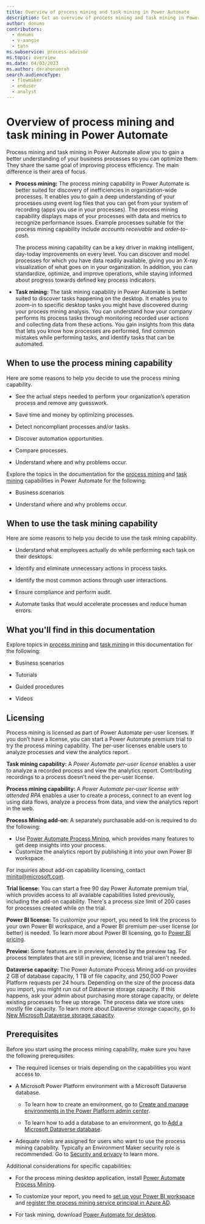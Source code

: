 ```yaml
---
title: Overview of process mining and task mining in Power Automate
description: Get an overview of process mining and task mining in Power Automate.
author: donums
contributors:
  - donums
  - v-aangie  
  - tatn
ms.subservice: process-advisor
ms.topic: overview
ms.date: 04/03/2023
ms.author: derahonuorah
search.audienceType: 
  - flowmaker
  - enduser
  - analyst
---
```


# Overview of process mining and task mining in Power Automate

Process mining and task mining in Power Automate allow you to gain a better understanding of your business processes so you can optimize them. They share the same goal of improving process efficiency. The main difference is their area of focus.

- **Process mining:** The process mining capability in Power Automate is better suited for discovery of inefficiencies in organization-wide processes. It enables you to gain a deep understanding of your processes using event log files that you can get from your system of recording (apps you use in your processes). The process mining capability displays maps of your processes with data and metrics to recognize performance issues. Example processes suitable for the process mining capability include *accounts receivable* and *order-to-cash*.

    The process mining capability can be a key driver in making intelligent, day-today improvements on every level. You can discover and model processes for which you have data readily available, giving you an X-ray visualization of what goes on in your organization. In addition, you can standardize, optimize, and improve operations, while staying informed about progress towards defined key process indicators.

- **Task mining:** The task mining capability in Power Automate is better suited to discover tasks happening on the desktop. It enables you to zoom-in to specific desktop tasks you might have discovered during your process mining analysis. You can understand how your company performs its process tasks through monitoring recorded user actions and collecting data from these actions. You gain insights from this data that lets you know how processes are performed, find common mistakes while performing tasks, and identify tasks that can be automated.

## When to use the process mining capability

Here are some reasons to help you decide to use the process mining capability.

- See the actual steps needed to perform your organization’s operation process and remove any guesswork.

- Save time and money by optimizing processes.

- Detect noncompliant processes and/or tasks.

- Discover automation opportunities.

- Compare processes.

- Understand where and why problems occur.

Explore the topics in the documentation for the [process mining](process-mining-overview.md) and [task mining](task-mining-overview.md) capabilities in Power Automate for the following:

- Business scenarios

- Understand where and why problems occur.

## When to use the task mining capability

Here are some reasons to help you decide to use the task mining capability.

- Understand what employees actually do while performing each task on their desktops.

- Identify and eliminate unnecessary actions in process tasks.

- Identify the most common actions through user interactions.

- Ensure compliance and perform audit.

- Automate tasks that would accelerate processes and reduce human errors.

## What you'll find in this documentation

Explore topics in [process mining](process-mining-overview.md) and [task mining](task-mining-overview.md) in this documentation for the following:

- Business scenarios

- Tutorials

- Guided procedures

- Videos

## Licensing

Process mining is licensed as part of Power Automate per-user licenses. If you don’t have a license, you can start a Power Automate premium trial to try the process mining capability. The per-user licenses enable users to analyze processes and view the analytics report.

**Task mining capability:** A *Power Automate per-user license* enables a user to analyze a recorded process and view the analytics report. Contributing recordings to a process doesn't need the per-user license.

**Process mining capability:** A *Power Automate per-user license with attended RPA* enables a user to create a process, connect to an event log using data flows, analyze a process from data, and view the analytics report in the web.

**Process Mining add-on:** A separately purchasable add-on is required to do the following:
- Use [Power Automate Process Mining](minit/minit-desktop-application-overview.md), which provides many features to get deep insights into your process.
- Customize the analytics report by publishing it into your own Power BI workspace.

For inquiries about add-on capability licensing, contact [minitq@microsoft.com](mailto:minitq@microsoft.com).

**Trial license:** You can start a free 90 day Power Automate premium trial, which provides access to all available capabilities listed previously, including the add-on capability. There's a process size limit of 200 cases for processes created while on the trial.

**Power BI license:** To customize your report, you need to link the process to your own Power BI workspace, and a Power BI premium per-user license (or better) is needed. To learn more about Power BI licensing, go to [Power BI pricing](https://powerbi.microsoft.com/en-us/pricing/).

**Preview:** Some features are in preview, denoted by the preview tag. For process templates that are still in preview, license and trial aren't needed.

**Dataverse capacity:** The Power Automate Process Mining add-on provides 2 GB of database capacity, 1 TB of file capacity, and 250,000 Power Platform requests per 24 hours. Depending on the size of the process data you import, you might run out of Dataverse storage capacity. If this happens, ask your admin about purchasing more storage capacity, or delete existing processes to free up storage. The process data we store uses mostly file capacity. To learn more about Dataverse storage capacity, go to [New Microsoft Dataverse storage capacity](/power-platform/admin/capacity-storage).

## Prerequisites

Before you start using the process mining capability, make sure you have the following prerequisites:

- The required licenses or trials depending on the capabilities you want access to.

- A Microsoft Power Platform environment with a Microsoft Dataverse database.  

  - To learn how to create an environment, go to [Create and manage environments in the Power Platform admin center](/power-platform/admin/create-environment).  

  - To learn how to add a database to an environment, go to [Add a Microsoft Dataverse database](/power-platform/admin/create-database).  

- Adequate roles are assigned for users who want to use the process mining capability. Typically an Environment Maker security role is recommended. Go to [Security and privacy](process-advisor-security.md) to learn more.

Additional considerations for specific capabilities:

- For the process mining desktop application, install [Power Automate Process Mining](minit/how-to-start-with-minit-desktop-application.md).

- To customize your report, you need to [set up your Power BI workspace](process-mining-pbi-workspace.md) and [register the process mining service principal in Azure AD](process-mining-pbi-workspace.md#install-azure-tools).

- For task mining, download [Power Automate for desktop](desktop-flows/install.md).
